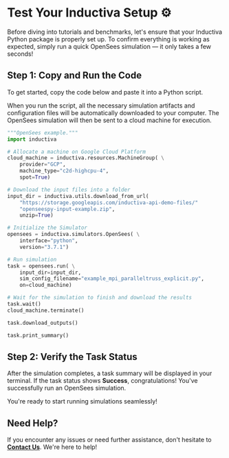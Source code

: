 # Test Your Inductiva Setup ⚙️
Before diving into tutorials and benchmarks, let's ensure that your Inductiva Python package is properly set up. To confirm everything is working as expected, simply run a quick OpenSees simulation — it only takes a few seconds!

## Step 1: Copy and Run the Code
To get started, copy the code below and paste it into a Python script.

When you run the script, all the necessary simulation artifacts and configuration files will be automatically downloaded to your computer. The OpenSees simulation will then be sent to a cloud machine for execution.

```python
"""OpenSees example."""
import inductiva

# Allocate a machine on Google Cloud Platform
cloud_machine = inductiva.resources.MachineGroup( \
    provider="GCP",
    machine_type="c2d-highcpu-4",
    spot=True)

# Download the input files into a folder
input_dir = inductiva.utils.download_from_url(
    "https://storage.googleapis.com/inductiva-api-demo-files/"
    "openseespy-input-example.zip",
    unzip=True)

# Initialize the Simulator
opensees = inductiva.simulators.OpenSees( \
    interface="python",
    version="3.7.1")

# Run simulation
task = opensees.run( \
    input_dir=input_dir,
    sim_config_filename="example_mpi_paralleltruss_explicit.py",
    on=cloud_machine)

# Wait for the simulation to finish and download the results
task.wait()
cloud_machine.terminate()

task.download_outputs()

task.print_summary()
```

## Step 2: Verify the Task Status
After the simulation completes, a task summary will be displayed in your terminal. If the task status shows **Success**, congratulations! You've successfully run an OpenSees simulation.

You're ready to start running simulations seamlessly!

## Need Help?
If you encounter any issues or need further assistance, don't hesitate to [**Contact Us**](mailto:support@inductiva.ai). We're here to help!
